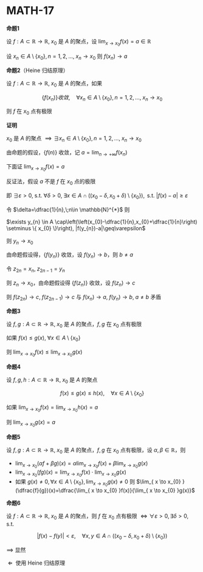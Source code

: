 # MATH-17

**命题1**

设 $f:A\subset \mathbb{R}\to \mathbb{R}, \; x_{0}$ 是 $A$ 的聚点，设 $\lim_{ x \to x_{0} } f(x)=a\in \mathbb{R}$

设 $x_{n}\in A \setminus\{ x_{0} \},n=1,2,\dots,\;x_{n}\to x_{0}$ 则 $f(x_{n})\to a$

**命题2**（Heine 归结原理）

设 $f:A\subset \mathbb{R}\to \mathbb{R}, \; x_{0}$ 是 $A$ 的聚点，如果

$$
\{ f(x_{n}) \} 收敛 ,\quad \forall x_{n} \in A \setminus \{ x_{0} \}, n=1,2,\dots, \; x_{n}\to x_{0}
$$

则 $f$ 在 $x_{0}$ 点有极限

**证明**

$x_{0}$ 是 $A$ 的聚点 $\implies \exists x_{n}\in A\setminus\{ x_{0} \}, n=1,2,\dots,\;x_{n}\to x_{0}$

由命题的假设，$\{ f(n) \}$ 收敛，记 $a=\lim_{ n \to +\infty }f(x_{n})$

下面证 $\lim_{ x \to x_{0} } f(x)=a$

反证法，假设 $a$ 不是 $f$ 在 $x_{0}$ 点的极限

即 $\exists \varepsilon>0,\;\text{s.t. } \forall \delta>0,\;\exists x \in A\cap ((x_{0}-\delta,x_{0}+\delta)\setminus \{ x_{0} \}), \text{ s.t. } |f(x)-a|\geq\varepsilon$

令 $\delta=\dfrac{1}{n},\;n\in \mathbb{N}^{*}$ 则

$\exists y_{n} \in A \cap\left(\left(x_{0}-\dfrac{1}{n},x_{0}+\dfrac{1}{n}\right) \setminus \{ x_{0} \}\right), |f(y_{n})-a|\geq\varepsilon$

则 $y_{n}\to x_{0}$

由命题假设得，$\{ f(y_{n}) \}$ 收敛，设 $f(y_{n})\to b$，则 $b\neq a$

令 $z_{2n}=x_{n},\; z_{2n-1}=y_{n}$

则 $z_{n}\to x_{0}$，由命题假设得 $\{ f(z_{n}) \}$ 收敛，设 $f(z_{n})\to c$

则 $f(z_{2n})\to c,\;f(z_{2n-1})\to c$ 与 $f(x_{n})\to a, \; f(y_{n})\to b, \; a\neq b$ 矛盾


**命题3**

设 $f,g:A\subset \mathbb{R}\to \mathbb{R},\;x_{0}$ 是 $A$ 的聚点，$f,g$ 在 $x_{0}$ 点有极限

如果 $f(x)\leq g(x),\; \forall x \in A\setminus\{ x_{0} \}$

则 $\lim_{ x \to x_{0} }f(x)\leq \lim_{ x \to x_{0} }g(x)$

**命题4**

设 $f,g,h:A\subset \mathbb{R}\to \mathbb{R},\; x_{0}$ 是 $A$ 的聚点

$$
f(x)\leq g(x)\leq h(x) , \quad \forall x \in A\setminus \{ x_{0} \}
$$

如果 $\lim_{ x \to x_{0} } f(x)=\lim_{ x \to x_{0} } h(x)=a$

则 $\lim_{ x \to x_{0} }g(x)=a$

**命题5**

设 $f,g:A\subset \mathbb{R}\to \mathbb{R}, \; x_{0}$ 是 $A$ 的聚点，$f,g$ 在 $x_{0}$ 点有极限，设 $\alpha, \beta \in \mathbb{R}$，则

- $\lim_{ x \to x_{0} }(\alpha f+\beta g)(x)=\alpha \lim_{ x \to x_{0} }f(x)+\beta \lim_{ x \to x_{0} }g(x)$
- $\lim_{ x \to x_{0} }(fg)(x)=\lim_{ x \to x_{0} }f(x)\cdot \lim_{ x \to x_{0} }g(x)$
- 如果 $g(x)\neq 0,\forall x \in A\setminus\{ x_{0} \},\lim_{ x \to x_{0} }g(x)\neq 0$ 则 $\lim_{ x \to x_{0} }(\dfrac{f}{g})(x)=\dfrac{\lim_{ x \to x_{0} }f(x)}{\lim_{ x \to x_{0} }g(x)}$

**命题6**

设 $f:A\subset \mathbb{R}\to \mathbb{R},\;x_{0}$ 是 $A$ 的聚点，则 $f$ 在 $x_{0}$ 点有极限 $\iff \forall\varepsilon>0,\exists\delta>0,\text{ s.t. }$

$$
|f(x)-f(y)|<\varepsilon, \quad \forall x, y \in A\cap((x_{0}-\delta,x_{0}+\delta)\setminus \{ x_{0} \})
$$

$\implies$ 显然

$\; \Longleftarrow \;$ 使用 Heine 归结原理